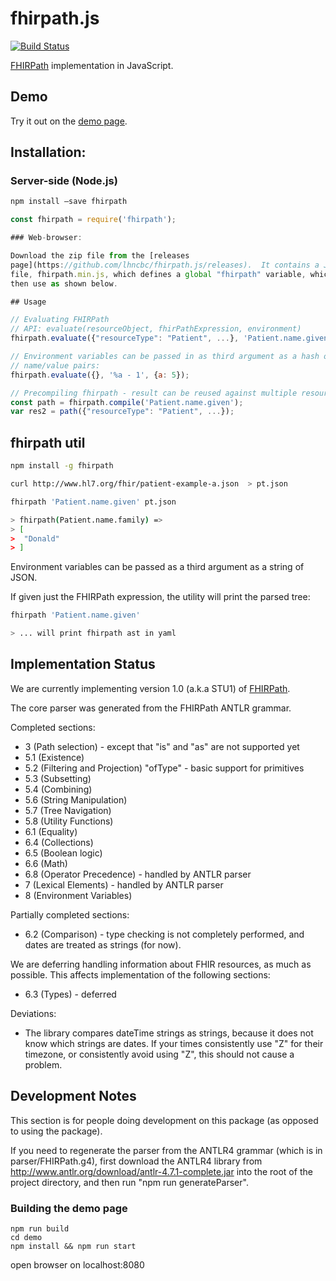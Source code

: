 # fhirpath.js

[![Build Status](https://travis-ci.org/lhncbc/fhirpath.js.svg?branch=master)](https://travis-ci.org/lhncbc/fhirpath.js)

[FHIRPath](http://hl7.org/fhirpath/) implementation in JavaScript.

## Demo
Try it out on the [demo page](https://lhncbc.github.io/fhirpath.js/).



## Installation:

### Server-side (Node.js)

```sh
npm install –save fhirpath
```

```js
const fhirpath = require('fhirpath');

### Web-browser:

Download the zip file from the [releases
page](https://github.com/lhncbc/fhirpath.js/releases).  It contains a JavaScript
file, fhirpath.min.js, which defines a global "fhirpath" variable, which you can
then use as shown below.

## Usage

// Evaluating FHIRPath
// API: evaluate(resourceObject, fhirPathExpression, environment)
fhirpath.evaluate({"resourceType": "Patient", ...}, 'Patient.name.given');

// Environment variables can be passed in as third argument as a hash of
// name/value pairs:
fhirpath.evaluate({}, '%a - 1', {a: 5});

// Precompiling fhirpath - result can be reused against multiple resources
const path = fhirpath.compile('Patient.name.given');
var res2 = path({"resourceType": "Patient", ...});

```


## fhirpath util

```sh
npm install -g fhirpath

curl http://www.hl7.org/fhir/patient-example-a.json  > pt.json

fhirpath 'Patient.name.given' pt.json

> fhirpath(Patient.name.family) =>
> [
>  "Donald"
> ]
```

Environment variables can be passed as a third argument as a string of JSON.

If given just the FHIRPath expression, the utility will print the parsed tree:

```sh
fhirpath 'Patient.name.given'

> ... will print fhirpath ast in yaml
```

## Implementation Status

We are currently implementing version 1.0 (a.k.a STU1) of
[FHIRPath](http://hl7.org/fhirpath/).

The core parser was generated from the FHIRPath ANTLR grammar.

Completed sections:
- 3 (Path selection) - except that "is" and "as" are not supported yet
- 5.1 (Existence)
- 5.2 (Filtering and Projection) "ofType" - basic support for primitives
- 5.3 (Subsetting)
- 5.4 (Combining)
- 5.6 (String Manipulation)
- 5.7 (Tree Navigation)
- 5.8 (Utility Functions)
- 6.1 (Equality)
- 6.4 (Collections)
- 6.5 (Boolean logic)
- 6.6 (Math)
- 6.8 (Operator Precedence) - handled by ANTLR parser
- 7   (Lexical Elements) - handled by ANTLR parser
- 8   (Environment Variables)

Partially completed sections:
- 6.2 (Comparison) - type checking is not completely performed, and dates are
  treated as strings (for now).

We are deferring handling information about FHIR resources, as much as
possible.  This affects implementation of the following sections:
- 6.3 (Types) - deferred

Deviations:
- The library compares dateTime strings as strings, because it does not know
  which strings are dates.  If your times consistently use "Z" for their
  timezone, or consistently avoid using "Z", this should not cause a problem.

## Development Notes

This section is for people doing development on this package (as opposed to
using the package).

If you need to regenerate the parser from the ANTLR4 grammar (which is in
parser/FHIRPath.g4), first download the
ANTLR4 library from http://www.antlr.org/download/antlr-4.7.1-complete.jar into
the root of the project directory, and then run "npm run generateParser".


### Building the demo page

```
npm run build
cd demo
npm install && npm run start
```

open browser on localhost:8080
